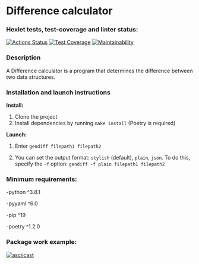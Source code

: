 # Difference calculator

### Hexlet tests, test-coverage and linter status:
[![Actions Status](https://github.com/EvgenyCh97/python-project-50/workflows/hexlet-check/badge.svg)](https://github.com/EvgenyCh97/python-project-50/actions)
[![Test Coverage](https://api.codeclimate.com/v1/badges/a73ad3f76296114ce16f/test_coverage)](https://codeclimate.com/github/EvgenyCh97/python-project-50/test_coverage)
[![Maintainability](https://api.codeclimate.com/v1/badges/a73ad3f76296114ce16f/maintainability)](https://codeclimate.com/github/EvgenyCh97/python-project-50/maintainability)

### Description
A Difference calculator is a program that determines the difference between two data structures.

### Installation and launch instructions
  **Install:**
1. Clone the project
2. Install dependencies by running ```make install``` (Poetry is required)

  **Launch:**
  
1. Enter ```gendiff filepath1 filepath2```

2. You can set the output format: ```stylish``` (default), ```plain```, ```json```. To do this, specify the ```-f``` option: ```gendiff -f plain filepath1 filepath2```

### Minimum requirements:
-python ^3.8.1

-pyyaml ^6.0

-pip ^19

-poetry ^1.2.0


### Package work example:
[![asciicast](https://asciinema.org/a/X8jg0egN5LmTfN1NLKRycGKBL.svg)](https://asciinema.org/a/X8jg0egN5LmTfN1NLKRycGKBL)
